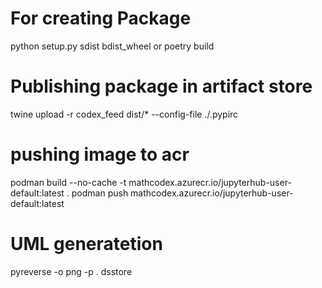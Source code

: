 # For creating Package
python setup.py sdist bdist_wheel
or
poetry build

# Publishing package in artifact store
twine upload -r codex_feed dist/* --config-file ./.pypirc

# pushing image to acr
podman build --no-cache -t mathcodex.azurecr.io/jupyterhub-user-default:latest .
podman push mathcodex.azurecr.io/jupyterhub-user-default:latest

# UML generatetion
pyreverse -o png -p . dsstore
